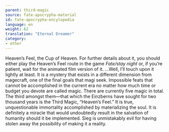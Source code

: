```yaml
---
parent: third-magic
source: fate-apocrypha-material
id: fate-apocrypha-encylopedia
language: en
weight: 62
translation: "Eternal Dreamer"
category:
- other
---
```


Heaven’s Feel, the Cup of Heaven. For further details about it, you should either play the Heaven’s Feel route in the game *Fate/stay night* or, if you’re patient, wait for the animated film version of it.
…Well, I’ll touch upon it lightly at least. It is a mystery that exists in a different dimension from magecraft, one of the final goals that magi seek. Impossible feats that cannot be accomplished in the current era no matter how much time or budget you devote are called magic.
There are currently five magic in total. The third amongst them—that which the Einzberns have sought for two thousand years is the Third Magic, “Heaven’s Feel.” It is true, unquestionable immortality accomplished by materializing the soul. It is definitely a miracle that would undoubtedly result in the salvation of humanity should it be implemented. Sieg is unmistakably evil for having stolen away the possibility of making it a reality.
